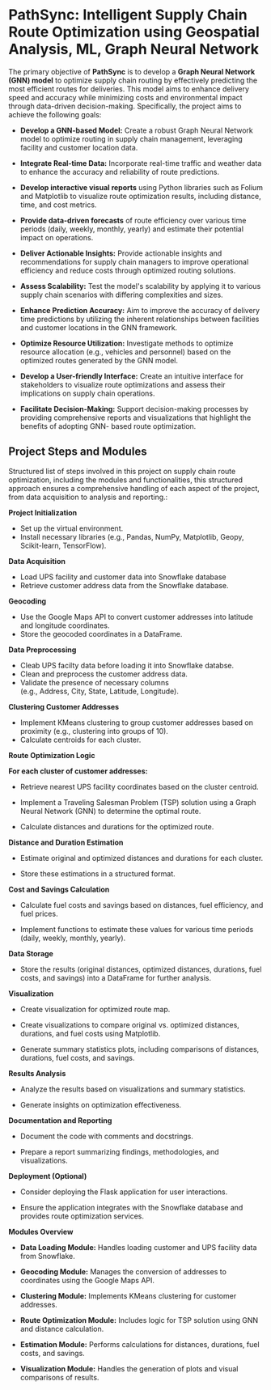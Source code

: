
# PathSync: Intelligent Supply Chain Route Optimization using Geospatial Analysis, ML, Graph Neural Network 

The primary objective of **PathSync** is to develop a **Graph Neural Network (GNN) model** to optimize supply chain routing by effectively predicting the most efficient routes for deliveries. This model aims to enhance delivery speed and accuracy while minimizing costs and environmental impact through data-driven decision-making. Specifically, the project aims to achieve the following goals: 

* **Develop a GNN-based Model:** Create a robust Graph Neural Network model to optimize routing in supply chain management, leveraging facility and customer location data. 

* **Integrate Real-time Data:** Incorporate real-time traffic and weather data to enhance the accuracy and reliability of route predictions. 

* **Develop interactive visual reports** using Python libraries such as Folium and Matplotlib to visualize route optimization results, including distance, time, and cost metrics. 

* **Provide data-driven forecasts** of route efficiency over various time periods (daily, weekly, monthly, yearly) and estimate their potential impact on operations.

* **Deliver Actionable Insights:** Provide actionable insights and recommendations for supply chain managers to improve operational efficiency and reduce costs through optimized routing solutions. 

* **Assess Scalability:** Test the model's scalability by applying it to various supply chain scenarios with differing complexities and sizes. 

* **Enhance Prediction Accuracy:** Aim to improve the accuracy of delivery time predictions by utilizing the inherent relationships between facilities and customer locations in the GNN framework. 

* **Optimize Resource Utilization:** Investigate methods to optimize resource allocation (e.g., vehicles and personnel) based on the optimized routes generated by the GNN model. 

* **Develop a User-friendly Interface:** Create an intuitive interface for stakeholders to visualize route optimizations and assess their implications on supply chain operations. 

* **Facilitate Decision-Making:** Support decision-making processes by providing comprehensive reports and visualizations that highlight the benefits of adopting GNN- based route optimization. 



## **Project Steps and Modules**

Structured list of steps involved in this project on supply chain route optimization, including the modules and functionalities, this structured approach ensures a comprehensive handling of each aspect of the project, from data acquisition to analysis and reporting.:

**Project Initialization**
* Set up the virtual environment.
* Install necessary libraries (e.g., Pandas, NumPy, Matplotlib, Geopy, Scikit-learn, TensorFlow).

**Data Acquisition**
* Load UPS facility and customer data into Snowflake database
* Retrieve customer address data from the Snowflake database.

**Geocoding**
* Use the Google Maps API to convert customer addresses into latitude and longitude coordinates.
* Store the geocoded coordinates in a DataFrame.

**Data Preprocessing**
* Cleab UPS facilty data before loading it into Snowflake databse.
* Clean and preprocess the customer address data.
* Validate the presence of necessary columns (e.g., Address, City, State, Latitude, Longitude).

**Clustering Customer Addresses**
* Implement KMeans clustering to group customer addresses based on proximity (e.g., clustering into groups of 10).
* Calculate centroids for each cluster.

**Route Optimization Logic**

  **For each cluster of customer addresses:**

* Retrieve nearest UPS facility coordinates based on the cluster centroid.

* Implement a Traveling Salesman Problem (TSP) solution using a Graph Neural Network (GNN) to determine the optimal route.

* Calculate distances and durations for the optimized route.

**Distance and Duration Estimation**

* Estimate original and optimized distances and durations for each cluster.

* Store these estimations in a structured format.

**Cost and Savings Calculation**

* Calculate fuel costs and savings based on distances, fuel efficiency, and fuel prices.

* Implement functions to estimate these values for various time periods (daily, weekly, monthly, yearly).

**Data Storage**

* Store the results (original distances, optimized distances, durations, fuel costs, and savings) into a DataFrame for further analysis.

**Visualization**

* Create visualization for optimized route map.

* Create visualizations to compare original vs. optimized distances, durations, and fuel costs using Matplotlib.

* Generate summary statistics plots, including comparisons of distances, durations, fuel costs, and savings.

**Results Analysis**

* Analyze the results based on visualizations and summary statistics.

* Generate insights on optimization effectiveness.

**Documentation and Reporting**

* Document the code with comments and docstrings.

* Prepare a report summarizing findings, methodologies, and visualizations.

**Deployment (Optional)**

* Consider deploying the Flask application for user interactions.

* Ensure the application integrates with the Snowflake database and provides route optimization services.

**Modules Overview**

* **Data Loading Module:** Handles loading customer and UPS facility data from Snowflake.

* **Geocoding Module:** Manages the conversion of addresses to coordinates using the Google Maps API.

* **Clustering Module:** Implements KMeans clustering for customer addresses.

* **Route Optimization Module:** Includes logic for TSP solution using GNN and distance calculation.

* **Estimation Module:** Performs calculations for distances, durations, fuel costs, and savings.

* **Visualization Module:** Handles the generation of plots and visual comparisons of results.




